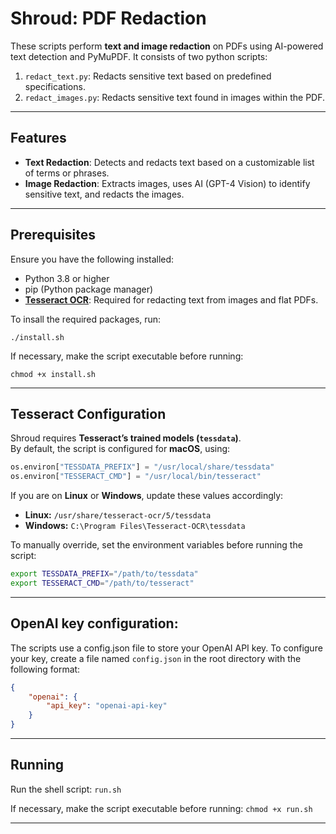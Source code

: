 # Shroud: PDF Redaction

These scripts perform **text and image redaction** on PDFs using AI-powered text detection and PyMuPDF. It consists of two python scripts:
1. `redact_text.py`: Redacts sensitive text based on predefined specifications.
2. `redact_images.py`: Redacts sensitive text found in images within the PDF.

---

## Features

- **Text Redaction**: Detects and redacts text based on a customizable list of terms or phrases.
- **Image Redaction**: Extracts images, uses AI (GPT-4 Vision) to identify sensitive text, and redacts the images.

---

## Prerequisites

Ensure you have the following installed:
- Python 3.8 or higher
- pip (Python package manager)
- [**Tesseract OCR**](https://github.com/tesseract-ocr/tesseract): Required for redacting text from images and flat PDFs.

To insall the required packages, run:

`./install.sh`

If necessary, make the script executable before running:

`chmod +x install.sh`

---

## Tesseract Configuration
Shroud requires **Tesseract’s trained models (`tessdata`)**.  
By default, the script is configured for **macOS**, using:

```python
os.environ["TESSDATA_PREFIX"] = "/usr/local/share/tessdata"
os.environ["TESSERACT_CMD"] = "/usr/local/bin/tesseract"
```

If you are on **Linux** or **Windows**, update these values accordingly:

* **Linux:** `/usr/share/tesseract-ocr/5/tessdata`
* **Windows:** `C:\Program Files\Tesseract-OCR\tessdata`

To manually override, set the environment variables before running the script:

```bash
export TESSDATA_PREFIX="/path/to/tessdata"
export TESSERACT_CMD="/path/to/tesseract"
```
---

## OpenAI key configuration:
The scripts use a config.json file to store your OpenAI API key. To configure your key, create a file named `config.json` in the root directory with the following format:
```json
{
    "openai": {
        "api_key": "openai-api-key"
    }
}
```
---

## Running
Run the shell script:
`run.sh`

If necessary, make the script executable before running:
`chmod +x run.sh`

---